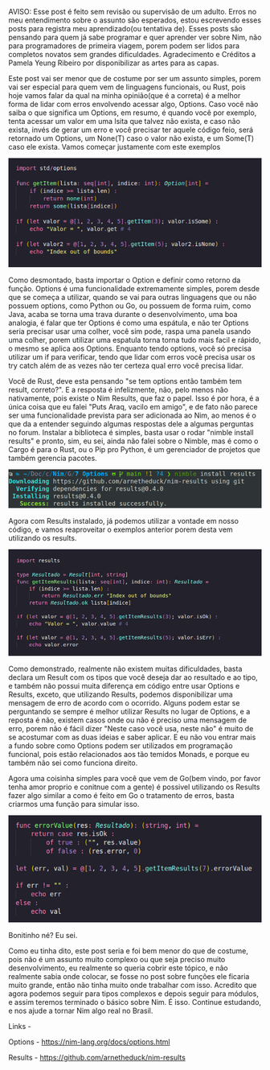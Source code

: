 AVISO: Esse post é feito sem revisão ou supervisão de um adulto. Erros no meu entendimento sobre o assunto são esperados, estou escrevendo esses posts para registra meu aprendizado(ou tentativa de). Esses posts são pensando para quem já sabe programar e quer aprender ver sobre Nim, não para programadores de primeira viagem, porem podem ser lidos para completos novatos sem grandes dificuldades. Agradecimento e Créditos a Pamela Yeung Ribeiro por disponibilizar as artes para as capas.

Este post vai ser menor que de costume por ser um assunto simples, porem vai ser especial para quem vem de linguagens funcionais, ou Rust, pois hoje vamos falar da qual na minha opinião(que é a correta) é a melhor forma de lidar com erros envolvendo acessar algo, Options. Caso você não saiba o que significa um Options, em resumo, é quando você por exemplo, tenta acessar um valor em uma lsita que talvez não exista, e caso não exista, invés de gerar um erro e você precisar ter aquele código feio, será retornado um Options, um None(T) caso o valor não exista, e um Some(T) caso ele exista. Vamos começar justamente com este exemplos

![OptionLista](./Imagens/Option.png)

Como desmontado, basta importar o Option e definir como retorno da função. Options é uma funcionalidade extremamente simples, porem desde que se começa a utilizar, quando se vai para outras linguagens que ou não possuem options, como Python ou Go, ou possuem de forma ruim, como Java, acaba se torna uma trava durante o desenvolvimento, uma boa analogia, é falar que ter Options é como uma espátula, e não ter Options seria precisar usar uma colher, você sim pode, raspa uma panela usando uma colher, porem utilizar uma espatula torna torna tudo mais facil e rápido, o mesmo se aplica aos Options. Enquanto tendo options, você só precisa utilizar um if para verificar, tendo que lidar com erros você precisa usar os try catch além de as vezes não ter certeza qual erro você precisa lidar.

Você de Rust, deve esta pensando "se tem options então também tem result, correto?". E a resposta é infelizmente, não, pelo menos não nativamente, pois existe o Nim Results, que faz o papel. Isso é por hora, é a única coisa que eu falei "Puts Araq, vacilo em amigo", e de fato não parece ser uma funcionalidade prevista para ser adicionada ao Nim, ao menos é o que da a entender seguindo algumas respostas dele a algumas perguntas no forum. Instalar a biblioteca é simples, basta usar o rodar "nimble install results" e pronto, sim, eu sei, ainda não falei sobre o Nimble, mas é como o Cargo é para o Rust, ou o Pip pro Python, é um gerenciador de projetos que também gerencia pacotes.

![Nimble](./Imagens/Nimble.png)

Agora com Results instalado, já podemos utilizar a vontade em nosso código, e vamos reaproveitar o exemplos anterior porem desta vem utilizando os results.

![Results](./Imagens/ResultsOption.png)

Como demonstrado, realmente não existem muitas dificuldades, basta declara um Result com os tipos que você deseja dar ao resultado e ao tipo, e também não possui muita diferença em código entre usar Options e Results, exceto, que utilizando Results, podemos disponibilizar uma mensagem de erro de acordo com o ocorrido. Alguns podem estar se perguntando se sempre é melhor utilizar Results no lugar de Options, e a reposta é não, existem casos onde ou não é preciso uma mensagem de erro, porem não é fácil dizer "Neste caso você usa, neste não" é muito de se acostumar com as duas ideias e saber aplicar. E eu não vou entrar mais a fundo sobre como Options podem ser utilizados em programação funcional, pois estão relacionados aos tão temidos Monads, e porque eu também não sei como funciona direito.

Agora uma coisinha simples para você que vem de Go(bem vindo, por favor tenha amor proprio e conitnue com a gente) é possivel utilizando os Results fazer algo similar a como é feito em Go o tratamento de erros, basta criarmos uma função para simular isso.

![GoLike](./Imagens/GoLike.png)

Bonitinho né? Eu sei.

Como eu tinha dito, este post seria e foi bem menor do que de costume, pois não é um assunto muito complexo ou que seja preciso muito desenvolvimento, eu realmente so queria cobrir este tópico, e não realmente sabia onde colocar, se fosse no post sobre funções ele ficaria muito grande, então não tinha muito onde trabalhar com isso. Acredito que agora podemos seguir para tipos complexos e depois seguir para módulos, e assim teremos terminado o básico sobre Nim. É isso. Continue estudando, e nos ajude a tornar Nim algo real no Brasil.

Links - 

Options - https://nim-lang.org/docs/options.html

Results - https://github.com/arnetheduck/nim-results

